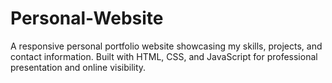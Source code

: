 # Personal-Website
A responsive personal portfolio website showcasing my skills, projects, and contact information. Built with HTML, CSS, and JavaScript for professional presentation and online visibility.
